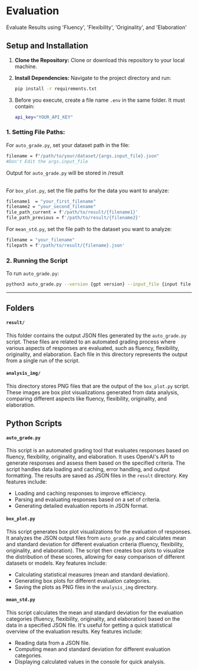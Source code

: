 # Evaluation
Evaluate Results using 'Fluency', 'Flexibility', 'Originality', and 'Elaboration'
## Setup and Installation

1. **Clone the Repository:**
   Clone or download this repository to your local machine.

2. **Install Dependencies:**
   Navigate to the project directory and run:
   ```bash
   pip install -r requirements.txt
   ```
3. Before you execute, create a file name `.env` in the same folder. It must contain:
   ```bash
   api_key="YOUR_API_KEY"
   ```

### 1. Setting File Paths:
For `auto_grade.py`, set your dataset path in the file:
  ```bash
  filename = f"/path/to/your/dataset/{args.input_file}.json"
  #Don't Edit the args.input_file
  ```
Output for `auto_grade.py` will be stored in /result <br /><br />

For `box_plot.py`, set the file paths for the data you want to analyze:
  ```bash
  filename1  = "your_first_filename"
  filename2 = "your_second_filename"
  file_path_current = f'/path/to/result/{filename1}'
  file_path_previous = f'/path/to/result/{filename2}'
  ```
For `mean_std.py`, set the file path to the dataset you want to analyze:
  ```bash
  filename = "your_filename"
  filepath = f'/path/to/result/{filename}.json'
  ```
### 2. Running the Script
  To run `auto_grade.py`:
  ```bash
  python3 auto_grade.py --version {gpt version} --input_file {input file name}
  ```


-----


## Folders

#### `result/`

This folder contains the output JSON files generated by the `auto_grade.py` script. These files are related to an automated grading process where various aspects of responses are evaluated, such as fluency, flexibility, originality, and elaboration. Each file in this directory represents the output from a single run of the script.

#### `analysis_img/`

This directory stores PNG files that are the output of the `box_plot.py` script. These images are box plot visualizations generated from data analysis, comparing different aspects like fluency, flexibility, originality, and elaboration.

## Python Scripts

#### `auto_grade.py`

This script is an automated grading tool that evaluates responses based on fluency, flexibility, originality, and elaboration. It uses OpenAI's API to generate responses and assess them based on the specified criteria. The script handles data loading and caching, error handling, and output formatting. The results are saved as JSON files in the `result` directory. Key features include:

- Loading and caching responses to improve efficiency.
- Parsing and evaluating responses based on a set of criteria.
- Generating detailed evaluation reports in JSON format.

#### `box_plot.py`

This script generates box plot visualizations for the evaluation of responses. It analyzes the JSON output files from `auto_grade.py` and calculates mean and standard deviation for different evaluation criteria (fluency, flexibility, originality, and elaboration). The script then creates box plots to visualize the distribution of these scores, allowing for easy comparison of different datasets or models. Key features include:

- Calculating statistical measures (mean and standard deviation).
- Generating box plots for different evaluation categories.
- Saving the plots as PNG files in the `analysis_img` directory.

#### `mean_std.py`

This script calculates the mean and standard deviation for the evaluation categories (fluency, flexibility, originality, and elaboration) based on the data in a specified JSON file. It's useful for getting a quick statistical overview of the evaluation results. Key features include:

- Reading data from a JSON file.
- Computing mean and standard deviation for different evaluation categories.
- Displaying calculated values in the console for quick analysis.

